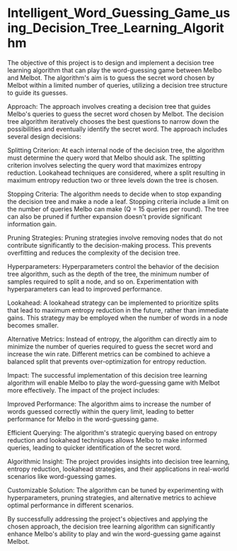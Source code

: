 # Intelligent_Word_Guessing_Game_using_Decision_Tree_Learning_Algorithm
The objective of this project is to design and implement a decision tree learning algorithm that can play the word-guessing game between Melbo and Melbot. The algorithm's aim is to guess the secret word chosen by Melbot within a limited number of queries, utilizing a decision tree structure to guide its guesses.

Approach:
The approach involves creating a decision tree that guides Melbo's queries to guess the secret word chosen by Melbot. The decision tree algorithm iteratively chooses the best questions to narrow down the possibilities and eventually identify the secret word. The approach includes several design decisions:

Splitting Criterion: At each internal node of the decision tree, the algorithm must determine the query word that Melbo should ask. The splitting criterion involves selecting the query word that maximizes entropy reduction. Lookahead techniques are considered, where a split resulting in maximum entropy reduction two or three levels down the tree is chosen.

Stopping Criteria: The algorithm needs to decide when to stop expanding the decision tree and make a node a leaf. Stopping criteria include a limit on the number of queries Melbo can make (Q = 15 queries per round). The tree can also be pruned if further expansion doesn't provide significant information gain.

Pruning Strategies: Pruning strategies involve removing nodes that do not contribute significantly to the decision-making process. This prevents overfitting and reduces the complexity of the decision tree.

Hyperparameters: Hyperparameters control the behavior of the decision tree algorithm, such as the depth of the tree, the minimum number of samples required to split a node, and so on. Experimentation with hyperparameters can lead to improved performance.

Lookahead: A lookahead strategy can be implemented to prioritize splits that lead to maximum entropy reduction in the future, rather than immediate gains. This strategy may be employed when the number of words in a node becomes smaller.

Alternative Metrics: Instead of entropy, the algorithm can directly aim to minimize the number of queries required to guess the secret word and increase the win rate. Different metrics can be combined to achieve a balanced split that prevents over-optimization for entropy reduction.

Impact:
The successful implementation of this decision tree learning algorithm will enable Melbo to play the word-guessing game with Melbot more effectively. The impact of the project includes:

Improved Performance: The algorithm aims to increase the number of words guessed correctly within the query limit, leading to better performance for Melbo in the word-guessing game.

Efficient Querying: The algorithm's strategic querying based on entropy reduction and lookahead techniques allows Melbo to make informed queries, leading to quicker identification of the secret word.

Algorithmic Insight: The project provides insights into decision tree learning, entropy reduction, lookahead strategies, and their applications in real-world scenarios like word-guessing games.

Customizable Solution: The algorithm can be tuned by experimenting with hyperparameters, pruning strategies, and alternative metrics to achieve optimal performance in different scenarios.

By successfully addressing the project's objectives and applying the chosen approach, the decision tree learning algorithm can significantly enhance Melbo's ability to play and win the word-guessing game against Melbot.
